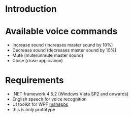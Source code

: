 # Introduction

# Available voice commands
* Increase sound (increases master sound by 10%)
* Decrease sound (decreases master sound by 10%)
* Mute (mute/unmute master sound)
* Close (close application)

# Requirements
* .NET framework 4.5.2 (Windows Vista SP2 and onwards)
* English speech for voice recognition
* UI toolkit for WPF [mahapps](http://mahapps.com/)
* this is only prototype
